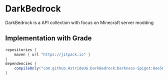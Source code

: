 # DarkBedrock
DarkBedrock is a API collection with focus on Minecraft server modding

## Implementation with Grade

```gradle
repositories {
    maven { url "https://jitpack.io" }
}
dependencies {
    compileOnly("com.github.AstrideUG.DarkBedrock:Darkness-Spigot:8ee58575b")
}
```
